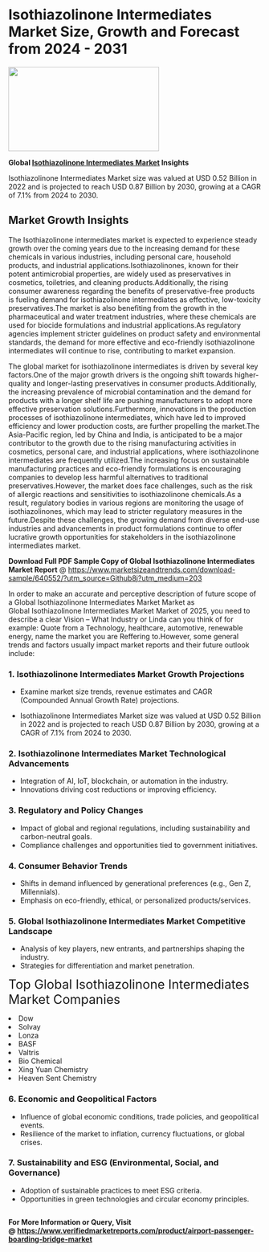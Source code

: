 <H1>Isothiazolinone Intermediates Market Size, Growth and Forecast from 2024 - 2031</H1><img class="aligncenter size-medium wp-image-584254" src="https://thirdeyenews.in/wp-content/uploads/2024/09/Global-Market-Research-300x168.jpeg" alt="" width="300" height="168" /><p><strong>Global&nbsp;<a href="https://www.marketsizeandtrends.com/download-sample/640552/?utm_source=Github8j?utm_medium=203">Isothiazolinone Intermediates Market</a> Insights</strong></p><p>Isothiazolinone Intermediates Market size was valued at USD 0.52 Billion in 2022 and is projected to reach USD 0.87 Billion by 2030, growing at a CAGR of 7.1% from 2024 to 2030.</p><p><h2>Market Growth Insights</h2> <p>The Isothiazolinone intermediates market is expected to experience steady growth over the coming years due to the increasing demand for these chemicals in various industries, including personal care, household products, and industrial applications.Isothiazolinones, known for their potent antimicrobial properties, are widely used as preservatives in cosmetics, toiletries, and cleaning products.Additionally, the rising consumer awareness regarding the benefits of preservative-free products is fueling demand for isothiazolinone intermediates as effective, low-toxicity preservatives.The market is also benefiting from the growth in the pharmaceutical and water treatment industries, where these chemicals are used for biocide formulations and industrial applications.As regulatory agencies implement stricter guidelines on product safety and environmental standards, the demand for more effective and eco-friendly isothiazolinone intermediates will continue to rise, contributing to market expansion.</p> <p>The global market for isothiazolinone intermediates is driven by several key factors.One of the major growth drivers is the ongoing shift towards higher-quality and longer-lasting preservatives in consumer products.Additionally, the increasing prevalence of microbial contamination and the demand for products with a longer shelf life are pushing manufacturers to adopt more effective preservation solutions.Furthermore, innovations in the production processes of isothiazolinone intermediates, which have led to improved efficiency and lower production costs, are further propelling the market.The Asia-Pacific region, led by China and India, is anticipated to be a major contributor to the growth due to the rising manufacturing activities in cosmetics, personal care, and industrial applications, where isothiazolinone intermediates are frequently utilized.The increasing focus on sustainable manufacturing practices and eco-friendly formulations is encouraging companies to develop less harmful alternatives to traditional preservatives.However, the market does face challenges, such as the risk of allergic reactions and sensitivities to isothiazolinone chemicals.As a result, regulatory bodies in various regions are monitoring the usage of isothiazolinones, which may lead to stricter regulatory measures in the future.Despite these challenges, the growing demand from diverse end-use industries and advancements in product formulations continue to offer lucrative growth opportunities for stakeholders in the isothiazolinone intermediates market.</p> <p><span class=""><strong>Download Full PDF Sample Copy of Global Isothiazolinone Intermediates Market Report</strong> @ <a href="https://www.marketsizeandtrends.com/download-sample/640552/?utm_source=Github8j?utm_medium=203" target="_blank">https://www.marketsizeandtrends.com/download-sample/640552/?utm_source=Github8j?utm_medium=203</a></span></p><p>In order to make an accurate and perceptive description of future scope of a Global&nbsp;Isothiazolinone Intermediates Market Market as Global&nbsp;Isothiazolinone Intermediates Market Market of 2025, you need to describe a clear Vision &ndash; What Industry or Linda can you think of for example: Quote from a Technology, healthcare, automotive, renewable energy, name the market you are Reffering to.However, some general trends and factors usually impact market reports and their future outlook include:</p><h3>1.&nbsp;<strong>Isothiazolinone Intermediates Market Growth Projections</strong></h3><ul><li>Examine market size trends, revenue estimates and CAGR (Compounded Annual Growth Rate) projections.</li><li><p>Isothiazolinone Intermediates Market size was valued at USD 0.52 Billion in 2022 and is projected to reach USD 0.87 Billion by 2030, growing at a CAGR of 7.1% from 2024 to 2030.</p></li></ul><h3>2.&nbsp;<strong>Isothiazolinone Intermediates Market Technological Advancements</strong></h3><ul><li>Integration of AI, IoT, blockchain, or automation in the industry.</li><li>Innovations driving cost reductions or improving efficiency.</li></ul><h3>3.&nbsp;<strong>Regulatory and Policy Changes</strong></h3><ul><li>Impact of global and regional regulations, including sustainability and carbon-neutral goals.</li><li>Compliance challenges and opportunities tied to government initiatives.</li></ul><h3>4.&nbsp;<strong>Consumer Behavior Trends</strong></h3><ul><li>Shifts in demand influenced by generational preferences (e.g., Gen Z, Millennials).</li><li>Emphasis on eco-friendly, ethical, or personalized products/services.</li></ul><h3>5.&nbsp;<strong>Global Isothiazolinone Intermediates Market Competitive Landscape</strong></h3><ul><li>Analysis of key players, new entrants, and partnerships shaping the industry.</li><li>Strategies for differentiation and market penetration.</li></ul><p data-pm-slice="1 1 []"><span style="color: inherit; font-family: inherit; font-size: 25px;">Top Global Isothiazolinone Intermediates Market Companies</span></p><div class="" data-test-id=""><p><li>Dow</li><li> Solvay</li><li> Lonza</li><li> BASF</li><li> Valtris</li><li> Bio Chemical</li><li> Xing Yuan Chemistry</li><li> Heaven Sent Chemistry</li></p></div><h3>6.&nbsp;<strong>Economic and Geopolitical Factors</strong></h3><ul><li>Influence of global economic conditions, trade policies, and geopolitical events.</li><li>Resilience of the market to inflation, currency fluctuations, or global crises.</li></ul><h3>7.&nbsp;<strong>Sustainability and ESG (Environmental, Social, and Governance)</strong></h3><ul><li>Adoption of sustainable practices to meet ESG criteria.</li><li>Opportunities in green technologies and circular economy principles.</li></ul><h2><strong style="font-size: 14px;">For More Information or Query, Visit @&nbsp;</strong><a style="background-color: #ffffff; font-size: 14px;" href="https://www.marketsizeandtrends.com/report/isothiazolinone-intermediates-market/" target="_blank">https://www.verifiedmarketreports.com/product/airport-passenger-boarding-bridge-market</a></h2>